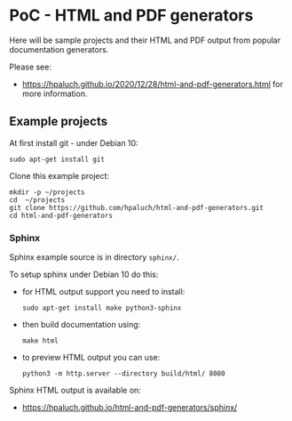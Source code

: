 # PoC - HTML and PDF generators

Here will be sample projects and their HTML and PDF output
from popular documentation generators.

Please see:
- https://hpaluch.github.io/2020/12/28/html-and-pdf-generators.html
for more information.

## Example projects

At first install git - under Debian 10:

```shell
sudo apt-get install git
```

Clone this example project:

```shell
mkdir -p ~/projects
cd  ~/projects
git clone https://github.com/hpaluch/html-and-pdf-generators.git
cd html-and-pdf-generators
```

### Sphinx

Sphinx example source is in directory `sphinx/`.

To setup sphinx under Debian 10 do this:

* for HTML output support you need to install:
  
  ```shell
  sudo apt-get install make python3-sphinx
  ```
* then build documentation using:

  ```shell
  make html
  ```
* to preview HTML output you can use:

  ```shell
  python3 -m http.server --directory build/html/ 8080
  ```

Sphinx HTML output is available on:

* https://hpaluch.github.io/html-and-pdf-generators/sphinx/





